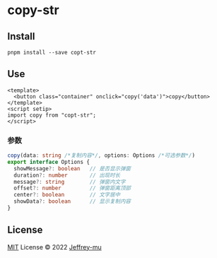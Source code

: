 # copy-str
## Install
```shell
pnpm install --save copt-str
```

## Use

```vue
<template>
  <button class="container" onclick="copy('data')">copy</button>
</template>
<script setip>
import copy from "copt-str";
</script>

```
### 参数

```ts
copy(data: string /*复制内容*/, options: Options /*可选参数*/)
export interface Options {
  showMessage?: boolean   // 是否显示弹窗
  duration?: number       // 出现时长
  message?: string        // 弹窗内文字
  offset?: number         // 弹窗距离顶部
  center?: boolean        // 文字居中
  showData?: boolean      // 显示复制内容
}
```
## License

[MIT](./LICENSE) License © 2022 [Jeffrey-mu](https://github.com/Jeffrey-mu)
